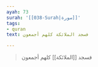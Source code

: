 ```yaml
---
ayah: 73
surah: '[[038-Surah|سورة]]'
tags:
- quran
text: فسجد الملائكة كلهم أجمعون

---
```

> فسجد [[الملائكة]] كلهم أجمعون
